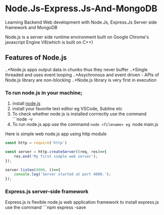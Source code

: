 # Node.Js-Express.Js-And-MongoDB
Learning Backend Web development with Node.Js, Express.Js Server side framework and MongoDB

Node.js is a server side runtime environment built on Google Chrome's javascript Engine V8(which is built on C++)
## Features of Node.js
..*Node.js apps output data in chunks thus they never buffer
..*Single threaded and uses event looping
..*Asychronous and event driven - APIs of Node.js library are non-blocking
..*Node.js library is very first in execution

### To run node.js in your machine;
1. install [node.js](https://nodejs.org/en/)
2. install your favorite text editor eg VSCode, Subline etc
3. To check whether node js is installed corrrectly use the command ```node -v
4. To run node.js app use the commamd ```node <filename>
eg ```node main.js

Here is simple web node.js app using http module
```javascript
const http = require('http')

const server = http.createServer((req, res)=>{
	res.end('My first simple web server');
});

server.listen(4000, ()=>{
	console.log('Server started at port 4000.');
});
```
### Express.js server-side framework
Express.js is flexible node.js web application framework
 to install express.js use the command ```npm express -save
